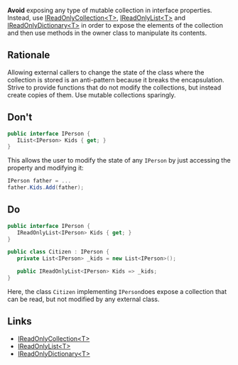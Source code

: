 **Avoid** exposing any type of mutable collection in interface properties. Instead, use [IReadOnlyCollection\<T\>](https://docs.microsoft.com/en-us/dotnet/api/system.collections.generic.ireadonlycollection-1?view=netcore-3.0), [IReadOnlyList\<T\>](https://docs.microsoft.com/en-us/dotnet/api/system.collections.generic.ireadonlylist-1?view=netcore-3.0) and [IReadOnlyDictionary\<T\>](https://docs.microsoft.com/en-us/dotnet/api/system.collections.generic.ireadonlydictionary-2?view=netcore-3.0) in order to expose the elements of the collection and then use methods in the owner class to manipulate its contents.

## Rationale

Allowing external callers to change the state of the class where the collection is stored is an anti-pattern because it breaks the encapsulation. Strive to provide functions that do not modify the collections, but instead create copies of them. Use mutable collections sparingly.

## Don't

```csharp
public interface IPerson {
   IList<IPerson> Kids { get; }
}
```

This allows the user to modify the state of any `IPerson` by just accessing the property and modifying it:

```csharp
IPerson father = ...
father.Kids.Add(father);
```

## Do

```csharp
public interface IPerson {
   IReadOnlyList<IPerson> Kids { get; }
}

public class Citizen : IPerson {
   private List<IPerson> _kids = new List<IPerson>();

   public IReadOnlyList<IPerson> Kids => _kids;
}

```

Here, the class `Citizen` implementing `IPerson`does expose a collection that can be read, but not modified by any external class. 

## Links

* [IReadOnlyCollection\<T\> ](https://docs.microsoft.com/en-us/dotnet/api/system.collections.generic.ireadonlycollection-1?view=netcore-3.0)
* [IReadOnlyList\<T\>](https://docs.microsoft.com/en-us/dotnet/api/system.collections.generic.ireadonlylist-1?view=netcore-3.0) 
* [IReadOnlyDictionary\<T\>](https://docs.microsoft.com/en-us/dotnet/api/system.collections.generic.ireadonlydictionary-2?view=netcore-3.0)
